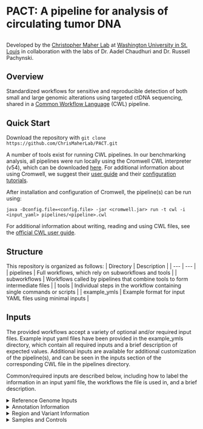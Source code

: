 
# PACT: A pipeline for analysis of circulating tumor DNA
##

Developed by the [Christopher Maher Lab](http://www.maherlab.com) at [Washington University in St. Louis](http://www.wustl.edu) in collaboration with the labs of Dr. Aadel Chaudhuri and Dr. Russell Pachynski.

##

## Overview

Standardized workflows for sensitive and reproducible detection of both small and large genomic alterations using targeted ctDNA sequencing, shared in a [Common Workflow Language](https://www.commonwl.org/) (CWL) pipeline. 

## Quick Start

Download the repository with `git clone https://github.com/ChrisMaherLab/PACT.git`

A number of tools exist for running CWL pipelines. In our benchmarking analysis, all pipelines were run locally using the Cromwell CWL interpreter (v54), which can be downloaded [here](https://github.com/broadinstitute/cromwell/releases). For additional information about using Cromwell, we suggest their [user guide](https://www.commonwl.org/user_guide/) and their [configuration tutorials](https://cromwell.readthedocs.io/en/stable/tutorials/ConfigurationFiles/).

After installation and configuration of Cromwell, the pipeline(s) can be run using:

`java -Dconfig.file=<config.file> -jar <cromwell.jar> run -t cwl -i <input_yaml> pipelines/<pipeline>.cwl`

For additional information about writing, reading and using CWL files, see the [official CWL user guide](https://www.commonwl.org/user_guide/).

## Structure

This repository is organized as follows:
| Directory | Description |
| --- | --- |
| pipelines | Full workflows, which rely on subworkflows and tools |
| subworkflows | Workflows called by pipelines that combine tools to form intermediate files |
| tools | Individual steps in the workflow containing single commands or scripts |
| example_ymls | Example format for input YAML files using minimal inputs |

## Inputs

The provided workflows accept a variety of optional and/or required input files. Example input yaml files have been provided in the example_ymls directory, which contain all required inputs and a brief description of expected values. Additional inputs are available for additional customization of the pipeline(s), and can be seen in the inputs section of the corresponding CWL file in the pipelines directory.

Common/required inputs are described below, including how to label the information in an input yaml file, the workflows the file is used in, and a brief description.

<details>
  <summary>Reference Genome Inputs</summary>
  
  | Input label | Applicable workflow(s) | Description |
  | --- | --- | --- |
  | reference | All workflows (required) | Absolute path to a reference genome fasta file. A <reference>.fai index file made using `samtools faidx` and a <reference>.dict file made using Picard's `CreateSequenceDictionary` command should be present in the directory. |
  | ref_genome | SV and CNA workflows (required) | Name of reference genome used. Should match the name used by any applicable annotation databases (eg. hg19) |
  | ref_flat | CNA workflow (required) | Genome annotation file in refFlat format |
</details>
<details>
  <summary>Annotation Information</summary>

  | Input label | Applicable workflow(s) | Description |
  | --- | --- | --- |
  | snpEff_data | SV workflow (required) | Absolute path to a snpEff annotation database directory. This can be downloaded using snpEff's download command: `java -jar snpEff.jar download <database>`. |
  | vep_cache_dir | SNV workflow (required) | Absolute path to vep annotation cache information. See the ensembl website (https://useast.ensembl.org/info/docs/tools/vep/script/vep_cache.html) for information about downloading the cache. |
  | vep_ensembl_assembly | SNV workflow (required) | A string containing the name of the genome assembly associated with the provided vep cache (eg GRCh37) |
  | vep_ensembl_version | SNV workflow (required) | A string containing the version number of the provided cache (eg 106) |
  | all_genes | CNA workflow (required) | Bed file of all annotated genes. First three columns are standard bed format, 4th column has gene name, 5th column has score value (arbitrary number, is not used), 6th column has +/- strand. No headed is expcted. |
</details>
<details>
  <summary>Region and Variant Information</summary>
  
  | Input label | Applicable workflow(s) | Description |
  | --- | --- | --- |
  | target_regions | All workflows (required) | A bed file containing the genomic regions covered by the targeted panel used for sequencing |
  | neither_region | SV workflow (required) | A bed file. All SVs that contain a breakpoint within these regions will be discarded. We recommend the blacklist regions provided by 10xgenomics. Their hg19 bed file can be found here: http://cf.10xgenomics.com/supp/genome/hg19/sv_blacklist.bed. |
  | notboth_region | SV workflow (required) | A bed file. SVs with >1 breakpoint within these regions will be discarded. We recommend Heng Li's low complexity regions, found here: https://github.com/lh3/varcmp/raw/master/scripts |
  | sv_whitelist | SV workflow (optional) | A bed file. Contains regions that include expected SV breakpoint sites. This will reduce the read support requirement for SVs from these regions, which will allow the user to manually review variants of interest. |
  | whitelist_vcf | SNV workflow (required) | VCF and accompanying .tbi file (using the `tabix -p`) command. VCF represents any whitelisted SNVs/Indels. VCF file may be empty (but still properly formatted) if desired |
  | target_genes | CNA workflow (required) | Bed file describing all genes targeted by the target panel. First three columns are standard bed format, 4th column is gene name, 5th column is description. Copy number control genes should be labeled as 'CN-control' in the description, all others can use any desired description |
</details>
<details>
  <summary>Samples and Controls</summary>

  | Input label | Applicable workflow(s) | Description |
  | --- | --- | --- |
  | sample_bams | All workflows (required) | An array of paths to bam files that contain reads generated from targeted sequencing of cfDNA. Arrays can be provided in the input .yaml file as described by the (CWL user guide) or as shown in our example input .yamls |
  | matched_control_bams | All workflows (required) | An array of paths to matched control bam files. The order of the array should be the same order as the sample_bams array (eg the `nth` entry in both arrays should correspond to the `nth` patient) |
  | panel_of_normal_bams | All workflows (required) | An array of paths to bam files containing reads from healthy, normal samples. |
</details>
  
  
